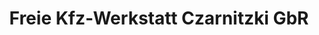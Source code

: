 ---
title: "Freie Kfz-Werkstatt Czarnitzki GbR"
url: /wardow/freie-kfz-werkstatt-czarnitzki-gbr/
shop: Autowerkstatt
---